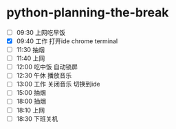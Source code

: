 # python-planning-the-break

- [ ] 09:30 上网吃早饭
- [x] 09:40 工作 打开ide chrome terminal
- [ ] 11:30 抽烟
- [ ] 11:40 上网
- [ ] 12:00 吃中饭 自动锁屏
- [ ] 12:30 午休 播放音乐
- [ ] 13:00 工作 关闭音乐 切换到ide
- [ ] 15:00 抽烟
- [ ] 18:00 抽烟
- [ ] 18:10 上网
- [ ] 18:30 下班关机
